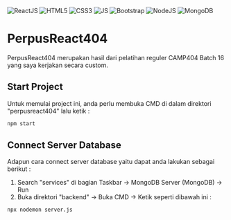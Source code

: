 ![ReactJS](https://img.shields.io/badge/-React%20JS-darkcyan?style=flat&logo=react)
![HTML5](https://img.shields.io/badge/-HTML%205-purple.svg?&logo=html5)
![CSS3](https://img.shields.io/badge/-CSS%203-green.svg?&logo=css3)
![JS](https://img.shields.io/badge/-Javascript-brown.svg?&logo=javascript)
![Bootstrap](https://img.shields.io/badge/-Bootstrap%205-white.svg?&logo=bootstrap)
![NodeJS](https://img.shields.io/badge/-Node%20JS-light.svg?&color=9FE2BF&logo=node.js)
![MongoDB](https://img.shields.io/badge/-Mongo%20DB-darkgreen.svg?&logo=mongodb)

# PerpusReact404
<p>PerpusReact404 merupakan hasil dari pelatihan reguler CAMP404 Batch 16 yang saya kerjakan secara custom.</p>

## Start Project

Untuk memulai project ini, anda perlu membuka CMD di dalam direktori "perpusreact404" lalu ketik :

````bash
npm start
````

## Connect Server Database

Adapun cara connect server database yaitu dapat anda lakukan sebagai berikut :
1. Search "services" di bagian Taskbar -> MongoDB Server (MongoDB) -> Run
2. Buka direktori "backend" -> Buka CMD -> Ketik seperti dibawah ini :

````bash
npx nodemon server.js
````
